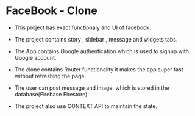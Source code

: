 # FaceBook - Clone

* This project has exact functionaly and UI of facebook.

* The project contains story , sidebar , message and widgets tabs.

* The App contains Google authentication which is used to signup with Google account.

* The clone contains Router functionality it makes the app super fast without refreshing the page.

* The user can post message and image, which is stored in the database(Firebase Firestore).

* The project also use CONTEXT API to maintain the state.



